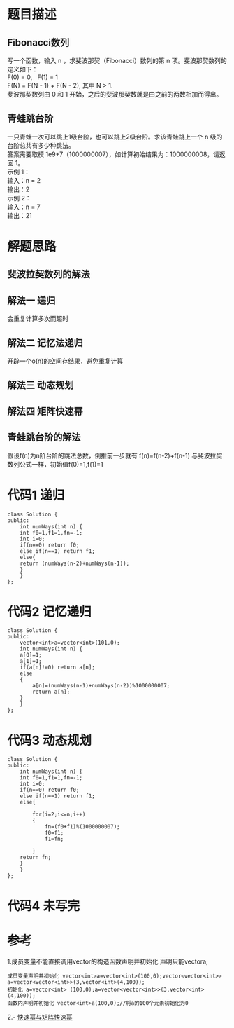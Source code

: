 # 题目描述
## Fibonacci数列
写一个函数，输入 n ，求斐波那契（Fibonacci）数列的第 n 项。斐波那契数列的定义如下：  
F(0) = 0,   F(1) = 1  
F(N) = F(N - 1) + F(N - 2), 其中 N > 1.  
斐波那契数列由 0 和 1 开始，之后的斐波那契数就是由之前的两数相加而得出。  
## 青蛙跳台阶
一只青蛙一次可以跳上1级台阶，也可以跳上2级台阶。求该青蛙跳上一个 n 级的台阶总共有多少种跳法。  
答案需要取模 1e9+7（1000000007），如计算初始结果为：1000000008，请返回 1。  
示例 1：  
输入：n = 2  
输出：2  
示例 2：  
输入：n = 7  
输出：21  
# 解题思路
## 斐波拉契数列的解法
## 解法一 递归
会重复计算多次而超时
## 解法二 记忆法递归
开辟一个o(n)的空间存结果，避免重复计算
## 解法三 动态规划
## 解法四 矩阵快速幂
## 青蛙跳台阶的解法
假设f(n)为n阶台阶的跳法总数，倒推前一步就有 f(n)=f(n-2)+f(n-1) 与斐波拉契数列公式一样，初始值f(0)=1,f(1)=1
# 代码1 递归
```
class Solution {
public:
    int numWays(int n) {
    int f0=1,f1=1,fn=-1;
    int i=0;
    if(n==0) return f0;
    else if(n==1) return f1;
    else{
    return (numWays(n-2)+numWays(n-1));
    }
    }
};
```
# 代码2 记忆递归
```
class Solution {
public:
    vector<int>a=vector<int>(101,0);
    int numWays(int n) {
    a[0]=1;
    a[1]=1;
    if(a[n]!=0) return a[n];
    else
    {
        a[n]=(numWays(n-1)+numWays(n-2))%1000000007;
        return a[n];    
    }    
    }
};
```
# 代码3 动态规划
```
class Solution {
public:
    int numWays(int n) {
    int f0=1,f1=1,fn=-1;
    int i=0;
    if(n==0) return f0;
    else if(n==1) return f1;
    else{

        for(i=2;i<=n;i++)
        {
            fn=(f0+f1)%(1000000007);
            f0=f1;
            f1=fn;

        }
    return fn;
    }
    }
};
```
# 代码4 未写完
# 参考
1.成员变量不能直接调用vector的构造函数声明并初始化 声明只能vector<int>a;
```
成员变量声明并初始化 vector<int>a=vector<int>(100,0);vector<vector<int>> a=vector<vector<int>>(3,vector<int>(4,100));
初始化 a=vector<int> (100,0);a=vector<vector<int>>(3,vector<int>(4,100));
函数内声明并初始化 vector<int>a(100,0);//将a的100个元素初始化为0 
```
2.- [快速幂与矩阵快速幂](https://blog.csdn.net/FlushHip/article/details/80068888)
